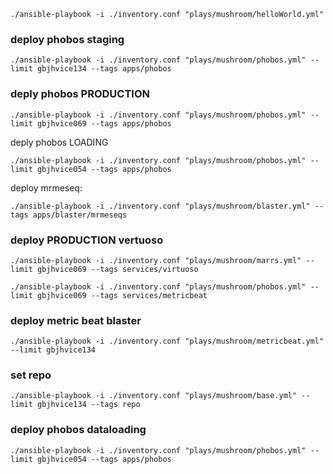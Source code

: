 

```
./ansible-playbook -i ./inventory.conf "plays/mushroom/helloWorld.yml"
```

### deploy phobos staging
```
./ansible-playbook -i ./inventory.conf "plays/mushroom/phobos.yml" --limit gbjhvice134 --tags apps/phobos
```

### deply phobos PRODUCTION
```
./ansible-playbook -i ./inventory.conf "plays/mushroom/phobos.yml" --limit gbjhvice069 --tags apps/phobos
```

deply phobos LOADING
```
./ansible-playbook -i ./inventory.conf "plays/mushroom/phobos.yml" --limit gbjhvice054 --tags apps/phobos
```

deploy mrmeseq:
```
./ansible-playbook -i ./inventory.conf "plays/mushroom/blaster.yml" --tags apps/blaster/mrmeseqs
```

### deploy PRODUCTION vertuoso
```
./ansible-playbook -i ./inventory.conf "plays/mushroom/marrs.yml" --limit gbjhvice069 --tags services/virtuoso
```

```
./ansible-playbook -i ./inventory.conf "plays/mushroom/phobos.yml" --limit gbjhvice069 --tags services/metricbeat
```

### deploy metric beat blaster

```
./ansible-playbook -i ./inventory.conf "plays/mushroom/metricbeat.yml" --limit gbjhvice134
```

### set repo

```
./ansible-playbook -i ./inventory.conf "plays/mushroom/base.yml" --limit gbjhvice134 --tags repo
```

### deploy phobos dataloading
```
./ansible-playbook -i ./inventory.conf "plays/mushroom/phobos.yml" --limit gbjhvice054 --tags apps/phobos
```